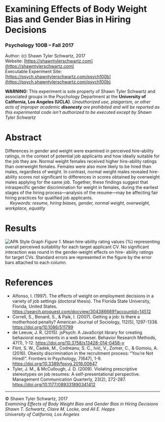 # Examining Effects of Body Weight Bias and Gender Bias in Hiring Decisions
### Psychology 100B – Fall 2017

Author: (c) Shawn Tyler Schwartz, 2017
<br />
Website: [https://shawntylerschwartz.com](https://shawntylerschwartz.com)
<br />
Executable Experiment Site: [https://psych.shawntylerschwartz.com/psych100b](https://psych.shawntylerschwartz.com/psych100b)
<br />

**WARNING:** This experiment is sole property of Shawn Tyler Schwartz and associated groups in the Psychology Department at the **University of California, Los Angeles (UCLA)**. *Unauthorized use, plaigarism, or other acts of improper academic **disonesty** are prohibited and will be reported as this experimental code isn't authorized to be executed except by Shawn Tyler Schwartz*

# Abstract
Differences in gender and weight were examined in perceived hire-ability ratings, in the context of potential job applicants and how ideally suitable for the job they are. Normal weight females received higher hire-ability ratings than overweight females. Females were also more likely to be hired than males, regardless of weight. In contrast, normal weight males revealed hire-ability scores not significant to differences in scores obtained by overweight males applying for the same job. Together, these findings suggest that intraspecific gender discrimination for weight in females, during the earliest stages of the hiring process––analysis of the resume––may be affecting fair hiring practices for qualified job applicants.
<br />
&nbsp;&nbsp;&nbsp;&nbsp;*Keywords: resume, hiring biases, gender, normal weight, overweight, workplace, equality*

# Results
![APA Style Graph](https://psych.shawntylerschwartz.com/CASPsych100BExpGraph.png "Figure 1")
*Figure 1.* Mean hire-ability rating values (%) representing overall perceived suitability for each 
target applicant CV. No significant interaction was round in the gender-weight effects on hire-
ability ratings for target CVs. Standard errors are represented in the figure by the error bars 
attached to each column.

# References
* Alfonso, I. (1997). The effects of weight on employment decisions in a variety of job settings (doctoral thesis). The Florida State University, Florida, United States. https://search.proquest.com/docview/304386689?accountid=14512  
* Correll, S., Benard, S., & Paik, I. (2007). Getting a job: Is there a motherhood penalty? American Journal of Sociology, 112(5), 1297-1338. https://doi.org/10.1086/511799 
* de Leeuw, J. R. (2015). jsPsych: A JavaScript library for creating behavioral experiments in a web browser. Behavior Research Methods, 47(1), 1-12. https://doi.org/10.3758/s13428-014-0458-y
* Flint, S. W., Čadek, M., Codreanu, S. C., Ivić, V., Zomer, C., & Gomoiu, A. (2016). Obesity discrimination in the recruitment process: “You’re Not Hired!”. Frontiers in Psychology, 7(647), 1-9. https://doi.org/10.3389/fpsyg.2016.00647 
* Tyler, J. M., & McCullough, J. D. (2009). Violating prescriptive stereotypes on job resumes: A self-presentational perspective. Management Communication Quarterly, 23(2), 272-287. https://doi.org/10.1177/089331890341412

<hr />

&copy; Shawn Tyler Schwartz, 2017
<br />
*Examining Effects of Body Weight Bias and Gender Bias in Hiring Decisions*
<br />
*Shawn T. Schwartz, Claire M. Locke, and Ali E. Hepps*
<br />
*University of California, Los Angeles*
<br />
